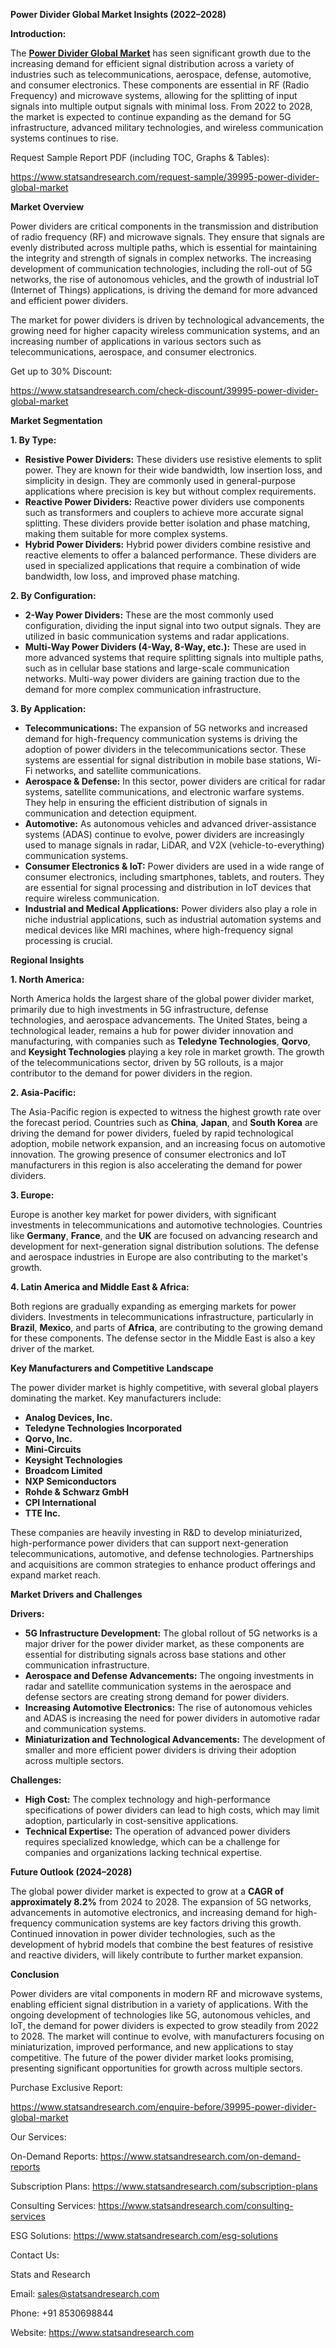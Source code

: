 ﻿**Power Divider Global Market Insights (2022–2028)**

**Introduction:**

The [**Power Divider Global Market**](https://www.statsandresearch.com/report/39995-power-divider-global-market) has seen significant growth due to the increasing demand for efficient signal distribution across a variety of industries such as telecommunications, aerospace, defense, automotive, and consumer electronics. These components are essential in RF (Radio Frequency) and microwave systems, allowing for the splitting of input signals into multiple output signals with minimal loss. From 2022 to 2028, the market is expected to continue expanding as the demand for 5G infrastructure, advanced military technologies, and wireless communication systems continues to rise.

Request Sample Report PDF (including TOC, Graphs & Tables):

<https://www.statsandresearch.com/request-sample/39995-power-divider-global-market>

**Market Overview**

Power dividers are critical components in the transmission and distribution of radio frequency (RF) and microwave signals. They ensure that signals are evenly distributed across multiple paths, which is essential for maintaining the integrity and strength of signals in complex networks. The increasing development of communication technologies, including the roll-out of 5G networks, the rise of autonomous vehicles, and the growth of industrial IoT (Internet of Things) applications, is driving the demand for more advanced and efficient power dividers.

The market for power dividers is driven by technological advancements, the growing need for higher capacity wireless communication systems, and an increasing number of applications in various sectors such as telecommunications, aerospace, and consumer electronics.

Get up to 30% Discount:

<https://www.statsandresearch.com/check-discount/39995-power-divider-global-market>

**Market Segmentation**

**1. By Type:**

- **Resistive Power Dividers:**
  These dividers use resistive elements to split power. They are known for their wide bandwidth, low insertion loss, and simplicity in design. They are commonly used in general-purpose applications where precision is key but without complex requirements.
- **Reactive Power Dividers:**
  Reactive power dividers use components such as transformers and couplers to achieve more accurate signal splitting. These dividers provide better isolation and phase matching, making them suitable for more complex systems.
- **Hybrid Power Dividers:**
  Hybrid power dividers combine resistive and reactive elements to offer a balanced performance. These dividers are used in specialized applications that require a combination of wide bandwidth, low loss, and improved phase matching.

**2. By Configuration:**

- **2-Way Power Dividers:**
  These are the most commonly used configuration, dividing the input signal into two output signals. They are utilized in basic communication systems and radar applications.
- **Multi-Way Power Dividers (4-Way, 8-Way, etc.):**
  These are used in more advanced systems that require splitting signals into multiple paths, such as in cellular base stations and large-scale communication networks. Multi-way power dividers are gaining traction due to the demand for more complex communication infrastructure.

**3. By Application:**

- **Telecommunications:**
  The expansion of 5G networks and increased demand for high-frequency communication systems is driving the adoption of power dividers in the telecommunications sector. These systems are essential for signal distribution in mobile base stations, Wi-Fi networks, and satellite communications.
- **Aerospace & Defense:**
  In this sector, power dividers are critical for radar systems, satellite communications, and electronic warfare systems. They help in ensuring the efficient distribution of signals in communication and detection equipment.
- **Automotive:**
  As autonomous vehicles and advanced driver-assistance systems (ADAS) continue to evolve, power dividers are increasingly used to manage signals in radar, LiDAR, and V2X (vehicle-to-everything) communication systems.
- **Consumer Electronics & IoT:**
  Power dividers are used in a wide range of consumer electronics, including smartphones, tablets, and routers. They are essential for signal processing and distribution in IoT devices that require wireless communication.
- **Industrial and Medical Applications:**
  Power dividers also play a role in niche industrial applications, such as industrial automation systems and medical devices like MRI machines, where high-frequency signal processing is crucial.

**Regional Insights**

**1. North America:**

North America holds the largest share of the global power divider market, primarily due to high investments in 5G infrastructure, defense technologies, and aerospace advancements. The United States, being a technological leader, remains a hub for power divider innovation and manufacturing, with companies such as **Teledyne Technologies**, **Qorvo**, and **Keysight Technologies** playing a key role in market growth. The growth of the telecommunications sector, driven by 5G rollouts, is a major contributor to the demand for power dividers in the region.

**2. Asia-Pacific:**

The Asia-Pacific region is expected to witness the highest growth rate over the forecast period. Countries such as **China**, **Japan**, and **South Korea** are driving the demand for power dividers, fueled by rapid technological adoption, mobile network expansion, and an increasing focus on automotive innovation. The growing presence of consumer electronics and IoT manufacturers in this region is also accelerating the demand for power dividers.

**3. Europe:**

Europe is another key market for power dividers, with significant investments in telecommunications and automotive technologies. Countries like **Germany**, **France**, and the **UK** are focused on advancing research and development for next-generation signal distribution solutions. The defense and aerospace industries in Europe are also contributing to the market's growth.

**4. Latin America and Middle East & Africa:**

Both regions are gradually expanding as emerging markets for power dividers. Investments in telecommunications infrastructure, particularly in **Brazil**, **Mexico**, and parts of **Africa**, are contributing to the growing demand for these components. The defense sector in the Middle East is also a key driver of the market.

**Key Manufacturers and Competitive Landscape**

The power divider market is highly competitive, with several global players dominating the market. Key manufacturers include:

- **Analog Devices, Inc.**
- **Teledyne Technologies Incorporated**
- **Qorvo, Inc.**
- **Mini-Circuits**
- **Keysight Technologies**
- **Broadcom Limited**
- **NXP Semiconductors**
- **Rohde & Schwarz GmbH**
- **CPI International**
- **TTE Inc.**

These companies are heavily investing in R&D to develop miniaturized, high-performance power dividers that can support next-generation telecommunications, automotive, and defense technologies. Partnerships and acquisitions are common strategies to enhance product offerings and expand market reach.

**Market Drivers and Challenges**

**Drivers:**

- **5G Infrastructure Development:**
  The global rollout of 5G networks is a major driver for the power divider market, as these components are essential for distributing signals across base stations and other communication infrastructure.
- **Aerospace and Defense Advancements:**
  The ongoing investments in radar and satellite communication systems in the aerospace and defense sectors are creating strong demand for power dividers.
- **Increasing Automotive Electronics:**
  The rise of autonomous vehicles and ADAS is increasing the need for power dividers in automotive radar and communication systems.
- **Miniaturization and Technological Advancements:**
  The development of smaller and more efficient power dividers is driving their adoption across multiple sectors.

**Challenges:**

- **High Cost:**
  The complex technology and high-performance specifications of power dividers can lead to high costs, which may limit adoption, particularly in cost-sensitive applications.
- **Technical Expertise:**
  The operation of advanced power dividers requires specialized knowledge, which can be a challenge for companies and organizations lacking technical expertise.

**Future Outlook (2024–2028)**

The global power divider market is expected to grow at a **CAGR of approximately 8.2%** from 2024 to 2028. The expansion of 5G networks, advancements in automotive electronics, and increasing demand for high-frequency communication systems are key factors driving this growth. Continued innovation in power divider technologies, such as the development of hybrid models that combine the best features of resistive and reactive dividers, will likely contribute to further market expansion.

**Conclusion**

Power dividers are vital components in modern RF and microwave systems, enabling efficient signal distribution in a variety of applications. With the ongoing development of technologies like 5G, autonomous vehicles, and IoT, the demand for power dividers is expected to grow steadily from 2022 to 2028. The market will continue to evolve, with manufacturers focusing on miniaturization, improved performance, and new applications to stay competitive. The future of the power divider market looks promising, presenting significant opportunities for growth across multiple sectors.

Purchase Exclusive Report:

<https://www.statsandresearch.com/enquire-before/39995-power-divider-global-market>


Our Services:

On-Demand Reports: <https://www.statsandresearch.com/on-demand-reports>

Subscription Plans: <https://www.statsandresearch.com/subscription-plans>

Consulting Services: <https://www.statsandresearch.com/consulting-services>

ESG Solutions: <https://www.statsandresearch.com/esg-solutions>



Contact Us:

Stats and Research

Email: <sales@statsandresearch.com>

Phone: +91 8530698844

Website: <https://www.statsandresearch.com>





